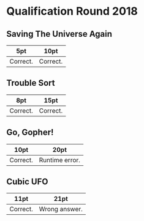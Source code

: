 # Qualification Round 2018

## Saving The Universe Again

| 5pt      | 10pt     |
|----------|----------|
| Correct. | Correct. |

## Trouble Sort

| 8pt      | 15pt     |
|----------|----------|
| Correct. | Correct. |

## Go, Gopher!

| 10pt     | 20pt           |
|----------|----------------|
| Correct. | Runtime error. |

## Cubic UFO

| 11pt     | 21pt          |
|----------|---------------|
| Correct. | Wrong answer. |
